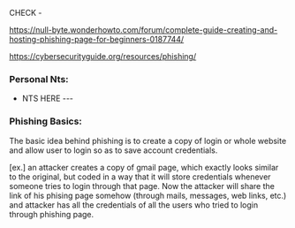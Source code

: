 
CHECK -

https://null-byte.wonderhowto.com/forum/complete-guide-creating-and-hosting-phishing-page-for-beginners-0187744/

https://cybersecurityguide.org/resources/phishing/


### Personal Nts:

* NTS HERE ---

### Phishing Basics:

The basic idea behind phishing is to create a copy of login or whole website and allow user to login so as to save account credentials. 


[ex.] an attacker creates a copy of gmail page, which exactly looks similar to the original, but coded in a way that it will store credentials whenever someone tries to login through that page. Now the attacker will share the link of his phising page somehow (through mails, messages, web links, etc.) and attacker has all the credentials of all the users who tried to login through phishing page.
